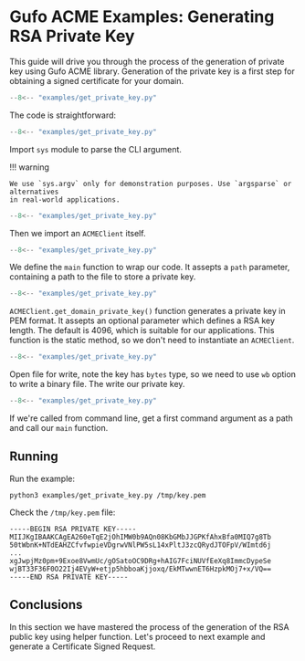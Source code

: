 # Gufo ACME Examples: Generating RSA Private Key

This guide will drive you through the process
of the generation of private key using
Gufo ACME library. Generation of the private
key is a first step for obtaining a signed
certificate for your domain.

```  py title="get_private_key.py" linenums="1"
--8<-- "examples/get_private_key.py"
```

The code is straightforward:

```  py title="get_private_key.py" linenums="1" hl_lines="1"
--8<-- "examples/get_private_key.py"
```

Import `sys` module to parse the CLI argument.

!!! warning

    We use `sys.argv` only for demonstration purposes. Use `argsparse` or alternatives
    in real-world applications.

```  py title="get_private_key.py" linenums="1" hl_lines="3"
--8<-- "examples/get_private_key.py"
```

Then we import an `ACMEClient` itself.

```  py title="get_private_key.py" linenums="1" hl_lines="6"
--8<-- "examples/get_private_key.py"
```
We define the `main` function to wrap our code. It assepts
a `path` parameter, containing a path to the file to store
a private key.

```  py title="get_private_key.py" linenums="1" hl_lines="7"
--8<-- "examples/get_private_key.py"
```
`ACMEClient.get_domain_private_key()` function generates
a private key in PEM format. It assepts an optional parameter
which defines a RSA key length. The default is 4096, which is
suitable for our applications. This function is the
static method, so we don't need to instantiate an
`ACMEClient`.

```  py title="get_private_key.py" linenums="1" hl_lines="8 9"
--8<-- "examples/get_private_key.py"
```
Open file for write, note the key has `bytes` type, so
we need to use `wb` option to write a binary file.
The write our private key.

```  py title="get_private_key.py" linenums="1" hl_lines="12 13"
--8<-- "examples/get_private_key.py"
```
If we're called from command line, get a first command argument
as a path and call our `main` function.

## Running

Run the example:

``` shell
python3 examples/get_private_key.py /tmp/key.pem
```

Check the `/tmp/key.pem` file:

```
-----BEGIN RSA PRIVATE KEY-----
MIIJKgIBAAKCAgEA260eTqE2jOhIMW0b9AQn08KbGMbJJGPKfAhxBfa0MIQ7g8Tb
50tWbnK+NTdEAHZCfvfwpieVDgrwVNlPW5sL14xPltJ3zcQRydJTOFpV/WImtd6j
...
xgJwpjMz0pm+9Exoe8VwmUc/gOSatoOC9DRg+hAIG7FciNUVfEeXq8ImmcDypeSe
wjBT33F36F0O22Ij4EVyW+etjp5hbboaKjjoxq/EkMTwwnET6HzpkMOj7+x/VQ==
-----END RSA PRIVATE KEY-----
```

## Conclusions
In this section we have mastered the process of the generation
of the RSA public key using helper function. Let's proceed
to next example and generate a Certificate Signed Request.